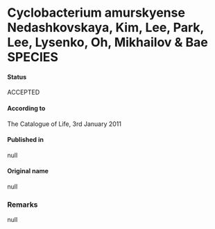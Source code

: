 # Cyclobacterium amurskyense Nedashkovskaya, Kim, Lee, Park, Lee, Lysenko, Oh, Mikhailov & Bae SPECIES

#### Status
ACCEPTED

#### According to
The Catalogue of Life, 3rd January 2011

#### Published in
null

#### Original name
null

### Remarks
null